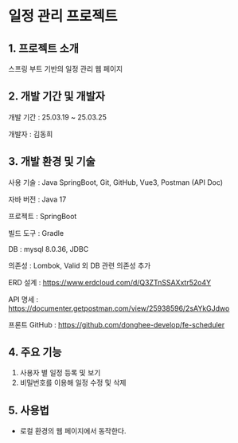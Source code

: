# 일정 관리 프로젝트

## 1. 프로젝트 소개

스프링 부트 기반의 일정 관리 웹 페이지

## 2. 개발 기간 및 개발자


개발 기간 : 25.03.19 ~ 25.03.25

개발자 : 김동희

## 3. 개발 환경 및 기술

사용 기술 : Java SpringBoot, Git, GitHub, Vue3, Postman (API Doc)

자바 버전 : Java 17

프로젝트 : SpringBoot

빌드 도구 : Gradle 

DB : mysql 8.0.36, JDBC

의존성 : Lombok, Valid 외 DB 관련 의존성 추가

ERD 설계 : https://www.erdcloud.com/d/Q3ZTnSSAXxtr52o4Y

API 명세 : https://documenter.getpostman.com/view/25938596/2sAYkGJdwo

프론트 GitHub : https://github.com/donghee-develop/fe-scheduler

## 4. 주요 기능

1. 사용자 별 일정 등록 및 보기
2. 비밀번호를 이용해 일정 수정 및 삭제

## 5. 사용법
- 로컬 환경의 웹 페이지에서 동작한다.






